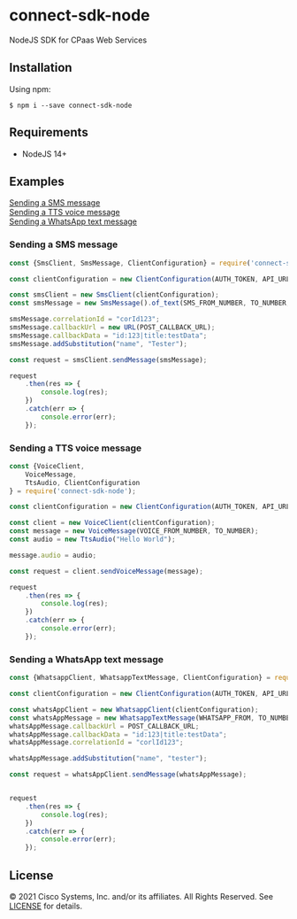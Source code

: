 # connect-sdk-node

NodeJS SDK for CPaas Web Services

## Installation
Using npm:
```shell
$ npm i --save connect-sdk-node
```

## Requirements

- NodeJS 14+

## Examples
[Sending a SMS message](#sending-a-sms-message)\
[Sending a TTS voice message](#sending-a-tts-voice-message)\
[Sending a WhatsApp text message](#sending-a-whatsapp-text-message)

### Sending a SMS message

````javascript
const {SmsClient, SmsMessage, ClientConfiguration} = require('connect-sdk-node');

const clientConfiguration = new ClientConfiguration(AUTH_TOKEN, API_URL);

const smsClient = new SmsClient(clientConfiguration);
const smsMessage = new SmsMessage().of_text(SMS_FROM_NUMBER, TO_NUMBER, "Hello $(name)!");

smsMessage.correlationId = "corId123";
smsMessage.callbackUrl = new URL(POST_CALLBACK_URL);
smsMessage.callbackData = "id:123|title:testData";
smsMessage.addSubstitution("name", "Tester");

const request = smsClient.sendMessage(smsMessage);

request
    .then(res => {
        console.log(res);
    })
    .catch(err => {
        console.error(err);
    });

````

### Sending a TTS voice message

````javascript
const {VoiceClient,
    VoiceMessage,
    TtsAudio, ClientConfiguration
} = require('connect-sdk-node');

const clientConfiguration = new ClientConfiguration(AUTH_TOKEN, API_URL);

const client = new VoiceClient(clientConfiguration);
const message = new VoiceMessage(VOICE_FROM_NUMBER, TO_NUMBER);
const audio = new TtsAudio("Hello World");

message.audio = audio;

const request = client.sendVoiceMessage(message);

request
    .then(res => {
        console.log(res);
    })
    .catch(err => {
        console.error(err);
    });

````

### Sending a WhatsApp text message

````javascript
const {WhatsappClient, WhatsappTextMessage, ClientConfiguration} = require('connect-sdk-node');

const clientConfiguration = new ClientConfiguration(AUTH_TOKEN, API_URL);

const whatsAppClient = new WhatsappClient(clientConfiguration);
const whatsAppMessage = new WhatsappTextMessage(WHATSAPP_FROM, TO_NUMBER, "Hello $(name)!");
whatsAppMessage.callbackUrl = POST_CALLBACK_URL;
whatsAppMessage.callbackData = "id:123|title:testData";
whatsAppMessage.correlationId = "corlId123";

whatsAppMessage.addSubstitution("name", "tester");

const request = whatsAppClient.sendMessage(whatsAppMessage);


request
    .then(res => {
        console.log(res);
    })
    .catch(err => {
        console.error(err);
    });


````

## License

&copy; 2021 Cisco Systems, Inc. and/or its affiliates. All Rights Reserved. See [LICENSE](LICENSE) for details.